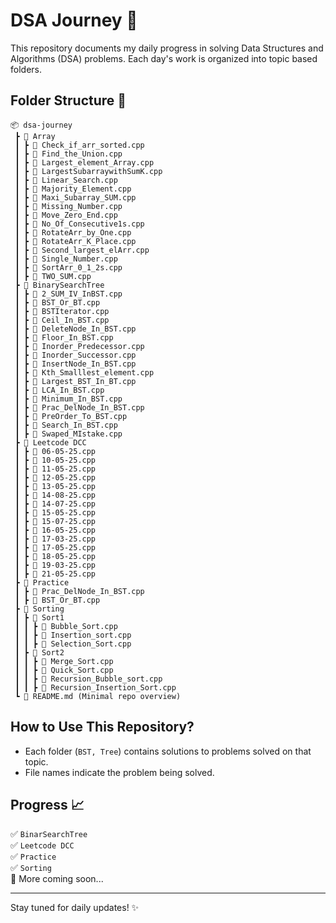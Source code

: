 # DSA Journey 🚀

This repository documents my daily progress in solving Data Structures and Algorithms (DSA) problems. Each day's work is organized into topic based folders.

## Folder Structure 📂

```
📦 dsa-journey  
 ┣ 📂 Array
 ┃ ┣ 📜 Check_if_arr_sorted.cpp 
 ┃ ┣ 📜 Find_the_Union.cpp 
 ┃ ┣ 📜 Largest_element_Array.cpp 
 ┃ ┣ 📜 LargestSubarraywithSumK.cpp 
 ┃ ┣ 📜 Linear_Search.cpp 
 ┃ ┣ 📜 Majority_Element.cpp 
 ┃ ┣ 📜 Maxi_Subarray_SUM.cpp 
 ┃ ┣ 📜 Missing_Number.cpp 
 ┃ ┣ 📜 Move_Zero_End.cpp 
 ┃ ┣ 📜 No_Of_Consecutive1s.cpp 
 ┃ ┣ 📜 RotateArr_by_One.cpp 
 ┃ ┣ 📜 RotateArr_K_Place.cpp 
 ┃ ┣ 📜 Second_largest_elArr.cpp 
 ┃ ┣ 📜 Single_Number.cpp 
 ┃ ┣ 📜 SortArr_0_1_2s.cpp 
 ┃ ┣ 📜 TWO_SUM.cpp 
 ┣ 📂 BinarySearchTree
 ┃ ┣ 📜 2_SUM_IV_InBST.cpp 
 ┃ ┣ 📜 BST_Or_BT.cpp 
 ┃ ┣ 📜 BSTIterator.cpp 
 ┃ ┣ 📜 Ceil_In_BST.cpp  
 ┃ ┣ 📜 DeleteNode_In_BST.cpp  
 ┃ ┣ 📜 Floor_In_BST.cpp  
 ┃ ┣ 📜 Inorder_Predecessor.cpp
 ┃ ┣ 📜 Inorder_Successor.cpp  
 ┃ ┣ 📜 InsertNode_In_BST.cpp  
 ┃ ┣ 📜 Kth_Smalllest_element.cpp  
 ┃ ┣ 📜 Largest_BST_In_BT.cpp  
 ┃ ┣ 📜 LCA_In_BST.cpp  
 ┃ ┣ 📜 Minimum_In_BST.cpp  
 ┃ ┣ 📜 Prac_DelNode_In_BST.cpp  
 ┃ ┣ 📜 PreOrder_To_BST.cpp  
 ┃ ┣ 📜 Search_In_BST.cpp  
 ┃ ┣ 📜 Swaped_MIstake.cpp
 ┣ 📂 Leetcode DCC  
 ┃ ┣ 📜 06-05-25.cpp
 ┃ ┣ 📜 10-05-25.cpp
 ┃ ┣ 📜 11-05-25.cpp
 ┃ ┣ 📜 12-05-25.cpp
 ┃ ┣ 📜 13-05-25.cpp
 ┃ ┣ 📜 14-08-25.cpp
 ┃ ┣ 📜 14-07-25.cpp
 ┃ ┣ 📜 15-05-25.cpp
 ┃ ┣ 📜 15-07-25.cpp
 ┃ ┣ 📜 16-05-25.cpp
 ┃ ┣ 📜 17-03-25.cpp
 ┃ ┣ 📜 17-05-25.cpp
 ┃ ┣ 📜 18-05-25.cpp
 ┃ ┣ 📜 19-03-25.cpp
 ┃ ┣ 📜 21-05-25.cpp
 ┣ 📂 Practice  
 ┃ ┣ 📜 Prac_DelNode_In_BST.cpp
 ┃ ┣ 📜 BST_Or_BT.cpp
 ┣ 📂 Sorting  
 ┃ ┣ 📂 Sort1
 ┃ ┃ ┣ 📜 Bubble_Sort.cpp
 ┃ ┃ ┣ 📜 Insertion_sort.cpp
 ┃ ┃ ┣ 📜 Selection_Sort.cpp
 ┃ ┣ 📂 Sort2
 ┃ ┃ ┣ 📜 Merge_Sort.cpp
 ┃ ┃ ┣ 📜 Quick_Sort.cpp
 ┃ ┃ ┣ 📜 Recursion_Bubble_sort.cpp
 ┃ ┃ ┣ 📜 Recursion_Insertion_Sort.cpp
 ┗ 📜 README.md (Minimal repo overview)  
```

## How to Use This Repository?  
- Each folder (`BST, Tree`) contains solutions to problems solved on that topic.  
- File names indicate the problem being solved.  

## Progress 📈  
✅ `BinarSearchTree`  
✅ `Leetcode DCC`  
✅ `Practice`  
✅ `Sorting`  
🔄 More coming soon...  

---

Stay tuned for daily updates! ✨
